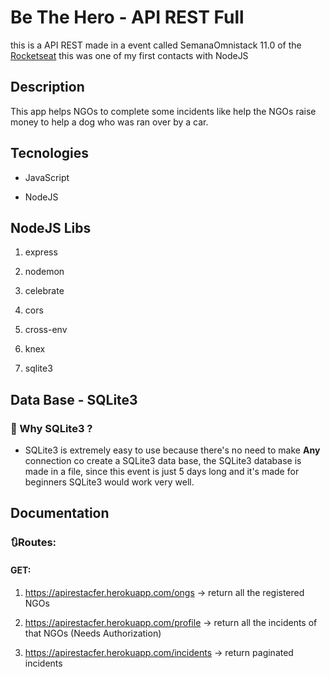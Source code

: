 # Be The Hero - API REST Full

this is a API REST made in a event called SemanaOmnistack 11.0 of the [Rocketseat](https://rocketseat.com.br/) this was one of my first contacts with NodeJS

## Description
This app helps NGOs to complete some incidents like help the NGOs raise money to help a dog who was ran over by a car.

## Tecnologies

- JavaScript
   
- NodeJS

## NodeJS Libs

1. express

2. nodemon

3. celebrate 

4. cors

5. cross-env

6. knex

7. sqlite3

## Data Base - SQLite3

### 🤔 Why SQLite3 ?

- SQLite3 is extremely easy to use because there's no need to make **Any** connection co create a SQLite3 data base, the SQLite3 database is made in a file, since this event is just 5 days long and it's made for beginners SQLite3 would work very well.

## Documentation

### 🔃Routes:

#### GET:
1. https://apirestacfer.herokuapp.com/ongs -> return all the registered NGOs

2. https://apirestacfer.herokuapp.com/profile -> return all the incidents of that NGOs (Needs Authorization)

3. https://apirestacfer.herokuapp.com/incidents -> return paginated incidents
